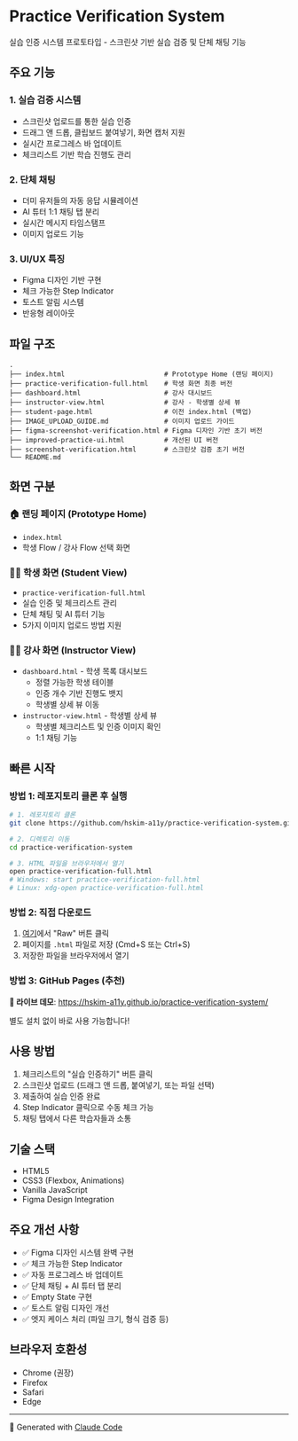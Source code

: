 # Practice Verification System

실습 인증 시스템 프로토타입 - 스크린샷 기반 실습 검증 및 단체 채팅 기능

## 주요 기능

### 1. 실습 검증 시스템
- 스크린샷 업로드를 통한 실습 인증
- 드래그 앤 드롭, 클립보드 붙여넣기, 화면 캡처 지원
- 실시간 프로그레스 바 업데이트
- 체크리스트 기반 학습 진행도 관리

### 2. 단체 채팅
- 더미 유저들의 자동 응답 시뮬레이션
- AI 튜터 1:1 채팅 탭 분리
- 실시간 메시지 타임스탬프
- 이미지 업로드 기능

### 3. UI/UX 특징
- Figma 디자인 기반 구현
- 체크 가능한 Step Indicator
- 토스트 알림 시스템
- 반응형 레이아웃

## 파일 구조

```
.
├── index.html                         # Prototype Home (랜딩 페이지)
├── practice-verification-full.html    # 학생 화면 최종 버전
├── dashboard.html                     # 강사 대시보드
├── instructor-view.html               # 강사 - 학생별 상세 뷰
├── student-page.html                  # 이전 index.html (백업)
├── IMAGE_UPLOAD_GUIDE.md              # 이미지 업로드 가이드
├── figma-screenshot-verification.html # Figma 디자인 기반 초기 버전
├── improved-practice-ui.html          # 개선된 UI 버전
├── screenshot-verification.html       # 스크린샷 검증 초기 버전
└── README.md
```

## 화면 구분

### 🏠 랜딩 페이지 (Prototype Home)
- `index.html`
- 학생 Flow / 강사 Flow 선택 화면

### 👨‍🎓 학생 화면 (Student View)
- `practice-verification-full.html`
- 실습 인증 및 체크리스트 관리
- 단체 채팅 및 AI 튜터 기능
- 5가지 이미지 업로드 방법 지원

### 👨‍🏫 강사 화면 (Instructor View)
- `dashboard.html` - 학생 목록 대시보드
  - 정렬 가능한 학생 테이블
  - 인증 개수 기반 진행도 뱃지
  - 학생별 상세 뷰 이동
- `instructor-view.html` - 학생별 상세 뷰
  - 학생별 체크리스트 및 인증 이미지 확인
  - 1:1 채팅 기능

## 빠른 시작

### 방법 1: 레포지토리 클론 후 실행

```bash
# 1. 레포지토리 클론
git clone https://github.com/hskim-a11y/practice-verification-system.git

# 2. 디렉토리 이동
cd practice-verification-system

# 3. HTML 파일을 브라우저에서 열기
open practice-verification-full.html
# Windows: start practice-verification-full.html
# Linux: xdg-open practice-verification-full.html
```

### 방법 2: 직접 다운로드

1. [여기](https://github.com/hskim-a11y/practice-verification-system/blob/main/practice-verification-full.html)에서 "Raw" 버튼 클릭
2. 페이지를 `.html` 파일로 저장 (Cmd+S 또는 Ctrl+S)
3. 저장한 파일을 브라우저에서 열기

### 방법 3: GitHub Pages (추천)

**🚀 라이브 데모**: https://hskim-a11y.github.io/practice-verification-system/

별도 설치 없이 바로 사용 가능합니다!

## 사용 방법

1. 체크리스트의 "실습 인증하기" 버튼 클릭
2. 스크린샷 업로드 (드래그 앤 드롭, 붙여넣기, 또는 파일 선택)
3. 제출하여 실습 인증 완료
4. Step Indicator 클릭으로 수동 체크 가능
5. 채팅 탭에서 다른 학습자들과 소통

## 기술 스택

- HTML5
- CSS3 (Flexbox, Animations)
- Vanilla JavaScript
- Figma Design Integration

## 주요 개선 사항

- ✅ Figma 디자인 시스템 완벽 구현
- ✅ 체크 가능한 Step Indicator
- ✅ 자동 프로그레스 바 업데이트
- ✅ 단체 채팅 + AI 튜터 탭 분리
- ✅ Empty State 구현
- ✅ 토스트 알림 디자인 개선
- ✅ 엣지 케이스 처리 (파일 크기, 형식 검증 등)

## 브라우저 호환성

- Chrome (권장)
- Firefox
- Safari
- Edge

---

🤖 Generated with [Claude Code](https://claude.com/claude-code)

